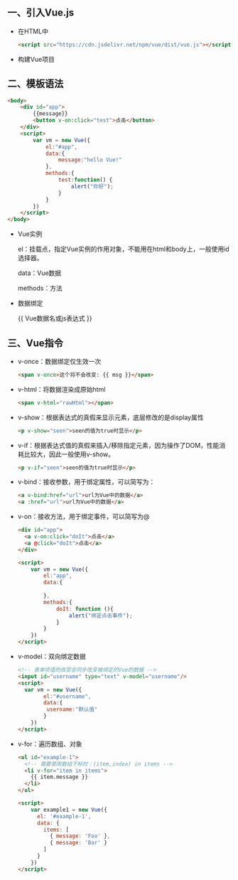 ## 一、引入Vue.js

- 在HTML中

  ```html
  <script src="https://cdn.jsdelivr.net/npm/vue/dist/vue.js"></script>
  ```

- 构建Vue项目



## 二、模板语法

```html
<body>
    <div id="app">
        {{message}}
        <button v-on:click="test">点击</button>
    </div>
    <script>
        var vm = new Vue({
            el:"#app",
            data:{
                message:"hello Vue!"
            },
            methods:{
                test:function() {
                    alert("你好");
                }
            }
        })
    </script>
</body>
```

- Vue实例

  el：挂载点，指定Vue实例的作用对象，不能用在html和body上，一般使用id选择器。

  data：Vue数据

  methods：方法

- 数据绑定

  {{ Vue数据名或js表达式 }}

## 三、Vue指令

- v-once：数据绑定仅生效一次

  ```html
  <span v-once>这个将不会改变: {{ msg }}</span>
  ```

- v-html：将数据渲染成原始html

  ```html
  <span v-html="rawHtml"></span>
  ```

- v-show：根据表达式的真假来显示元素，底层修改的是display属性

  ```html
  <p v-show="seen">seen的值为true时显示</p>
  ```

- v-if：根据表达式值的真假来插入/移除指定元素，因为操作了DOM，性能消耗比较大，因此一般使用v-show。

  ```html
  <p v-if="seen">seen的值为true时显示</p>
  ```

- v-bind：接收参数，用于绑定属性，可以简写为：

  ```html
  <a v-bind:href="url">url为Vue中的数据</a>
  <a :href="url">url为Vue中的数据</a>
  ```

- v-on：接收方法，用于绑定事件，可以简写为@

  ```html
  <div id="app">
  	<a v-on:click="doIt">点击</a>
  	<a @click="doIt">点击</a>
  </div>
  
  <script>
      var vm = new Vue({
          el:"app",
          data:{
              
          },
          methods:{
              doIt: function (){
                  alert("绑定点击事件");
              }
          }
      })
  </script>
  ```

- v-model：双向绑定数据

  ```html
  <!-- 表单项值的改变会同步改变被绑定的Vue的数据 -->
  <input id="username" type="text" v-model="username"/>
  <script>
  	var vm = new Vue({
          el:"#username",
          data:{
           username:"默认值"   
          }
      })
  </script>
  ```

- v-for：遍历数组、对象

  ```html
  <ul id="example-1">
    <!-- 需要使用数组下标时：(item,index) in items -->
    <li v-for="item in items">
      {{ item.message }}
    </li>
  </ul>
  
  <script>
      var example1 = new Vue({
        el: '#example-1', 
        data: {
          items: [
            { message: 'Foo' },
            { message: 'Bar' }
          ]
        }
      })
  </script>
  ```

  

